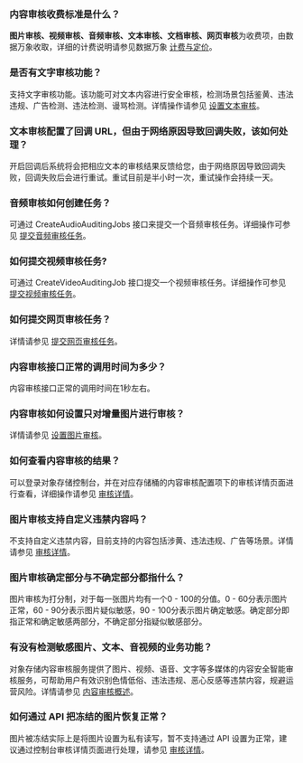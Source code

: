 ### 内容审核收费标准是什么？

**图片审核、视频审核、音频审核、文本审核、文档审核、网页审核**为收费项，由数据万象收取，详细的计费说明请参见数据万象 [计费与定价](https://intl.cloud.tencent.com/document/product/1045/33431)。

### 是否有文字审核功能？

支持文字审核功能。该功能可对文本内容进行安全审核，检测场景包括鉴黄、违法违规、广告检测、违法检测、谩骂检测。详情操作请参见 [设置文本审核](https://www.tencentcloud.com/document/product/436/52101)。


### 文本审核配置了回调 URL，但由于网络原因导致回调失败，该如何处理？

开启回调后系统将会把相应文本的审核结果反馈给您，由于网络原因导致回调失败，回调失败后会进行重试。重试目前是半小时一次，重试操作会持续一天。

### 音频审核如何创建任务？

可通过 CreateAudioAuditingJobs 接口来提交一个音频审核任务。详细操作可参见 [提交音频审核任务](https://intl.cloud.tencent.com/document/product/436/48262)。

### 如何提交视频审核任务?

可通过 CreateVideoAuditingJob 接口提交一个视频审核任务。详细操作可参见 [提交视频审核任务](https://intl.cloud.tencent.com/document/product/436/48249)。

### 如何提交网页审核任务？

详情请参见 [提交网页审核任务](https://intl.cloud.tencent.com/document/product/436/48282)。


### 内容审核接口正常的调用时间为多少？

内容审核接口正常的调用时间在1秒左右。

### 内容审核如何设置只对增量图片进行审核？

详情请参见 [设置图片审核](https://www.tencentcloud.com/document/product/436/52098)。

### 如何查看内容审核的结果？

可以登录对象存储控制台，并在对应存储桶的内容审核配置项下的审核详情页面进行查看，详细操作请参见 [审核详情](https://www.tencentcloud.com/document/product/436/52093)。

### 图片审核支持自定义违禁内容吗？

不支持自定义违禁内容，目前支持的内容包括涉黄、违法违规、广告等场景。详情请参见 [审核详情](https://www.tencentcloud.com/document/product/436/52093)。

### 图片审核确定部分与不确定部分都指什么？

图片审核为打分制，对于每一张图片均有一个0 - 100的分值。0 - 60分表示图片正常，60 - 90分表示图片疑似敏感，90 - 100分表示图片确定敏感。确定部分即指正常和确定敏感两部分，不确定部分指疑似敏感部分。

### 有没有检测敏感图片、文本、音视频的业务功能？

对象存储内容审核服务提供了图片、视频、语音、文字等多媒体的内容安全智能审核服务，可帮助用户有效识别色情低俗、违法违规、恶心反感等违禁内容，规避运营风险。详情请参见 [内容审核概述](https://www.tencentcloud.com/document/product/436/53946)。

### 如何通过 API 把冻结的图片恢复正常？

图片被冻结实际上是将图片设置为私有读写，暂不支持通过 API 设置为正常，建议通过控制台审核详情页面进行处理，请参见 [审核详情](https://www.tencentcloud.com/document/product/436/52093)。




